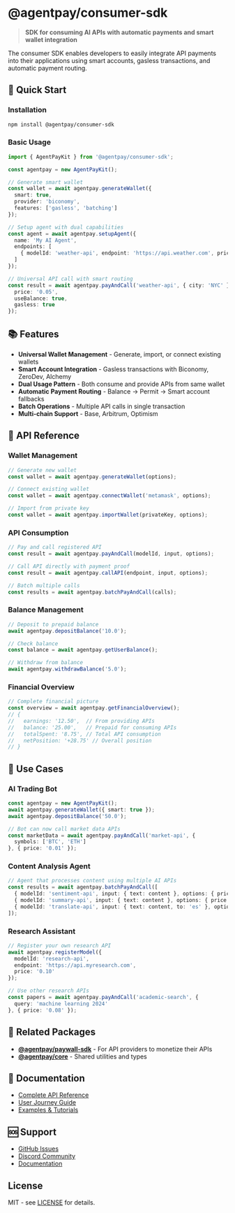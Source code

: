 # @agentpay/consumer-sdk

> **SDK for consuming AI APIs with automatic payments and smart wallet integration**

The consumer SDK enables developers to easily integrate API payments into their applications using smart accounts, gasless transactions, and automatic payment routing.

## 🚀 Quick Start

### Installation

```bash
npm install @agentpay/consumer-sdk
```

### Basic Usage

```typescript
import { AgentPayKit } from '@agentpay/consumer-sdk';

const agentpay = new AgentPayKit();

// Generate smart wallet
const wallet = await agentpay.generateWallet({
  smart: true,
  provider: 'biconomy',
  features: ['gasless', 'batching']
});

// Setup agent with dual capabilities
const agent = await agentpay.setupAgent({
  name: 'My AI Agent',
  endpoints: [
    { modelId: 'weather-api', endpoint: 'https://api.weather.com', price: '0.05' }
  ]
});

// Universal API call with smart routing
const result = await agentpay.payAndCall('weather-api', { city: 'NYC' }, {
  price: '0.05',
  useBalance: true,
  gasless: true
});
```

## 📚 Features

- **Universal Wallet Management** - Generate, import, or connect existing wallets
- **Smart Account Integration** - Gasless transactions with Biconomy, ZeroDev, Alchemy
- **Dual Usage Pattern** - Both consume and provide APIs from same wallet
- **Automatic Payment Routing** - Balance → Permit → Smart account fallbacks
- **Batch Operations** - Multiple API calls in single transaction
- **Multi-chain Support** - Base, Arbitrum, Optimism

## 🔧 API Reference

### Wallet Management

```typescript
// Generate new wallet
const wallet = await agentpay.generateWallet(options);

// Connect existing wallet
const wallet = await agentpay.connectWallet('metamask', options);

// Import from private key
const wallet = await agentpay.importWallet(privateKey, options);
```

### API Consumption

```typescript
// Pay and call registered API
const result = await agentpay.payAndCall(modelId, input, options);

// Call API directly with payment proof
const result = await agentpay.callAPI(endpoint, input, options);

// Batch multiple calls
const results = await agentpay.batchPayAndCall(calls);
```

### Balance Management

```typescript
// Deposit to prepaid balance
await agentpay.depositBalance('10.0');

// Check balance
const balance = await agentpay.getUserBalance();

// Withdraw from balance
await agentpay.withdrawBalance('5.0');
```

### Financial Overview

```typescript
// Complete financial picture
const overview = await agentpay.getFinancialOverview();
// {
//   earnings: '12.50',  // From providing APIs
//   balance: '25.00',   // Prepaid for consuming APIs
//   totalSpent: '8.75', // Total API consumption
//   netPosition: '+28.75' // Overall position
// }
```

## 🎯 Use Cases

### AI Trading Bot
```typescript
const agentpay = new AgentPayKit();
await agentpay.generateWallet({ smart: true });
await agentpay.depositBalance('50.0');

// Bot can now call market data APIs
const marketData = await agentpay.payAndCall('market-api', {
  symbols: ['BTC', 'ETH']
}, { price: '0.01' });
```

### Content Analysis Agent
```typescript
// Agent that processes content using multiple AI APIs
const results = await agentpay.batchPayAndCall([
  { modelId: 'sentiment-api', input: { text: content }, options: { price: '0.02' } },
  { modelId: 'summary-api', input: { text: content }, options: { price: '0.05' } },
  { modelId: 'translate-api', input: { text: content, to: 'es' }, options: { price: '0.03' } }
]);
```

### Research Assistant
```typescript
// Register your own research API
await agentpay.registerModel({
  modelId: 'research-api',
  endpoint: 'https://api.myresearch.com',
  price: '0.10'
});

// Use other research APIs
const papers = await agentpay.payAndCall('academic-search', {
  query: 'machine learning 2024'
}, { price: '0.08' });
```

## 🔗 Related Packages

- **[@agentpay/paywall-sdk](../paywall-sdk)** - For API providers to monetize their APIs
- **[@agentpay/core](../core)** - Shared utilities and types

## 📖 Documentation

- [Complete API Reference](../../docs/CONSUMER_SDK_API.md)
- [User Journey Guide](../../docs/USER_JOURNEY.md)
- [Examples & Tutorials](../../examples/consumer-sdk)

## 🆘 Support

- [GitHub Issues](https://github.com/agentpay/agentpay/issues)
- [Discord Community](https://discord.gg/agentpaykit)
- [Documentation](../../docs)

## License

MIT - see [LICENSE](../../LICENSE) for details. 